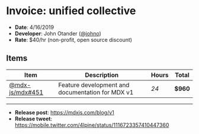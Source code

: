 # Invoice: unified collective

- **Date**: 4/16/2019
- **Developer**: John Otander ([@johno](https://github.com/johno))
- **Rate**: $40/hr (non-profit, open source discount)

## Items

Item | Description | Hours | Total
---- | ----------- | ----- | -----
[@mdx-js/mdx#451](https://github.com/mdx-js/mdx/pull/451) | Feature development and documentation for MDX v1 | *24* | **$960**

---

- **Release post**: https://mdxjs.com/blog/v1
- **Release tweet**: https://mobile.twitter.com/4lpine/status/1116723357410447360
